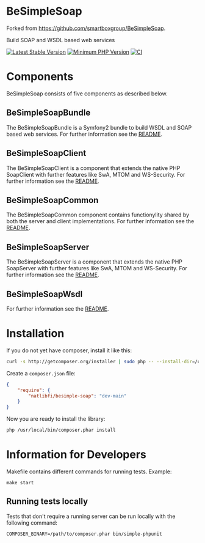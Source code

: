 # BeSimpleSoap

Forked from https://github.com/smartboxgroup/BeSimpleSoap.

Build SOAP and WSDL based web services

[![Latest Stable Version](https://img.shields.io/packagist/v/natlibfi/besimple-soap.svg?style=flat-square)](https://packagist.org/packages/natlibfi/besimple-soap)
[![Minimum PHP Version](https://img.shields.io/badge/php-~%207.4-8892BF.svg?style=flat-square)](https://php.net/)
[![CI](https://github.com/NatLibFi/BeSimpleSoap/actions/workflows/ci.yaml/badge.svg)](https://github.com/NatLibFi/BeSimpleSoap/actions/workflows/ci.yaml)

# Components

BeSimpleSoap consists of five components as described below.

## BeSimpleSoapBundle

The BeSimpleSoapBundle is a Symfony2 bundle to build WSDL and SOAP based web services.
For further information see the [README](https://github.com/NatLibFi/BeSimpleSoap/blob/dev/src/BeSimple/SoapBundle/README.md).

## BeSimpleSoapClient

The BeSimpleSoapClient is a component that extends the native PHP SoapClient with further features like SwA, MTOM and WS-Security.
For further information see the [README](https://github.com/NatLibFi/BeSimpleSoap/blob/dev/src/BeSimple/SoapClient/README.md).

## BeSimpleSoapCommon

The BeSimpleSoapCommon component contains functionylity shared by both the server and client implementations.
For further information see the [README](https://github.com/NatLibFi/BeSimpleSoap/blob/dev/src/BeSimple/SoapCommon/README.md).


## BeSimpleSoapServer

The BeSimpleSoapServer is a component that extends the native PHP SoapServer with further features like SwA, MTOM and WS-Security.
For further information see the [README](https://github.com/NatLibFi/BeSimpleSoap/blob/dev/src/BeSimple/SoapServer/README.md).

## BeSimpleSoapWsdl

For further information see the [README](https://github.com/NatLibFi/BeSimpleSoap/blob/dev/src/BeSimple/SoapWsdl/README.md).

# Installation

If you do not yet have composer, install it like this:

```sh
curl -s http://getcomposer.org/installer | sudo php -- --install-dir=/usr/local/bin
```

Create a `composer.json` file:

```json
{
    "require": {
        "natlibfi/besimple-soap": "dev-main"
    }
}
```

Now you are ready to install the library:

```sh
php /usr/local/bin/composer.phar install
```

# Information for Developers

Makefile contains different commands for running tests. Example:

`make start`

## Running tests locally

Tests that don't require a running server can be run locally with the following command:

`COMPOSER_BINARY=/path/to/composer.phar bin/simple-phpunit`